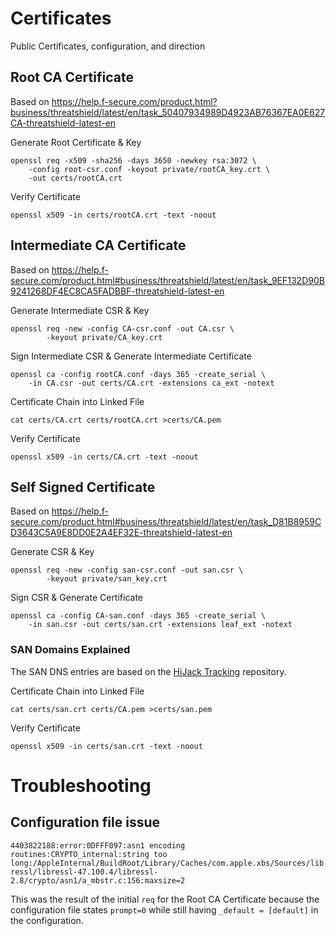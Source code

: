 # Certificates
Public Certificates, configuration, and direction

## Root CA Certificate

Based on https://help.f-secure.com/product.html?business/threatshield/latest/en/task_50407934989D4923AB76367EA0E627CA-threatshield-latest-en

Generate Root Certificate & Key
```
openssl req -x509 -sha256 -days 3650 -newkey rsa:3072 \
    -config root-csr.conf -keyout private/rootCA_key.crt \
    -out certs/rootCA.crt
```

Verify Certificate
```
openssl x509 -in certs/rootCA.crt -text -noout
```

## Intermediate CA Certificate

Based on https://help.f-secure.com/product.html#business/threatshield/latest/en/task_9EF132D90B9241268DF4EC8CA5FADBBF-threatshield-latest-en

Generate Intermediate CSR & Key
```
openssl req -new -config CA-csr.conf -out CA.csr \
        -keyout private/CA_key.crt
```

Sign Intermediate CSR & Generate Intermediate Certificate
```
openssl ca -config rootCA.conf -days 365 -create_serial \
    -in CA.csr -out certs/CA.crt -extensions ca_ext -notext
```

Certificate Chain into Linked File
```
cat certs/CA.crt certs/rootCA.crt >certs/CA.pem
```

Verify Certificate
```
openssl x509 -in certs/CA.crt -text -noout
```

## Self Signed Certificate

Based on https://help.f-secure.com/product.html#business/threatshield/latest/en/task_D81B8959CD3643C5A9E8DD0E2A4EF32E-threatshield-latest-en

Generate CSR & Key
```
openssl req -new -config san-csr.conf -out san.csr \
        -keyout private/san_key.crt
```

Sign CSR & Generate Certificate
```
openssl ca -config CA-san.conf -days 365 -create_serial \
    -in san.csr -out certs/san.crt -extensions leaf_ext -notext
```

### SAN Domains Explained
The SAN DNS entries are based on the [HiJack Tracking](../hijack-tracking) repository.

Certificate Chain into Linked File
```
cat certs/san.crt certs/CA.pem >certs/san.pem
```

Verify Certificate
```
openssl x509 -in certs/san.crt -text -noout
```

# Troubleshooting

## Configuration file issue

`4403822188:error:0DFFF097:asn1 encoding routines:CRYPTO_internal:string too long:/AppleInternal/BuildRoot/Library/Caches/com.apple.xbs/Sources/libressl/libressl-47.100.4/libressl-2.8/crypto/asn1/a_mbstr.c:156:maxsize=2`

This was the result of the initial `req` for the Root CA Certificate because the configuration file states `prompt=0` while still having `_default = [default]` in the configuration.
